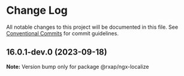 # Change Log

All notable changes to this project will be documented in this file.
See [Conventional Commits](https://conventionalcommits.org) for commit guidelines.

## 16.0.1-dev.0 (2023-09-18)

**Note:** Version bump only for package @rxap/ngx-localize
